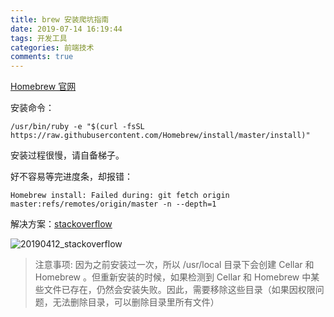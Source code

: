 ```yaml
---
title: brew 安装爬坑指南
date: 2019-07-14 16:19:44
tags: 开发工具
categories: 前端技术
comments: true
---
```


[Homebrew 官网](https://brew.sh/index_zh-cn.html)

安装命令：

```
/usr/bin/ruby -e "$(curl -fsSL https://raw.githubusercontent.com/Homebrew/install/master/install)"
```

安装过程很慢，请自备梯子。

好不容易等完进度条，却报错：

```
Homebrew install: Failed during: git fetch origin master:refs/remotes/origin/master -n --depth=1

```
解决方案：[stackoverflow](https://stackoverflow.com/questions/39836190/homebrew-install-failed-during-git-fetch-origin-masterrefs-remotes-origin-mas)

![20190412_stackoverflow](https://user-images.githubusercontent.com/33422051/59659335-93ca8f80-91d8-11e9-8b8e-34fe35193337.jpg)


> 注意事项: 因为之前安装过一次，所以 /usr/local 目录下会创建 Cellar 和 Homebrew 。但重新安装的时候，如果检测到 Cellar 和 Homebrew 中某些文件已存在，仍然会安装失败。因此，需要移除这些目录（如果因权限问题，无法删除目录，可以删除目录里所有文件）
